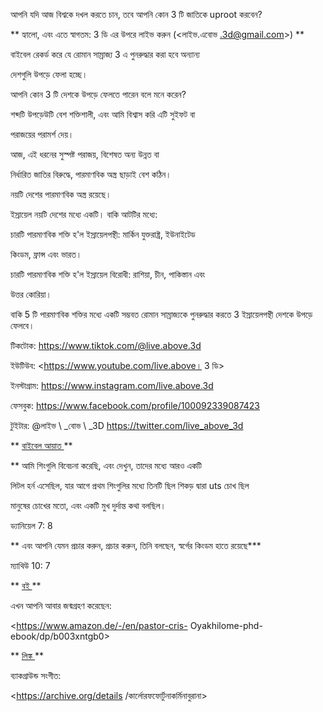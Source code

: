 আপনি যদি আজ বিশ্বকে দখল করতে চান, তবে আপনি কোন 3 টি জাতিকে uproot করবেন?

** হ্যালো, এবং এতে স্বাগতম: 3 ডি এর উপরে লাইভ করুন (<লাইভ.এবোভ .3d@gmail.com>) **

বাইবেল রেকর্ড করে যে রোমান সাম্রাজ্য 3 এ পুনরুদ্ধার করা হবে অন্যান্য

দেশগুলি উপড়ে ফেলা হচ্ছে।

আপনি কোন 3 টি দেশকে উপড়ে ফেলতে পারেন বলে মনে করেন?

শব্দটি উপড়েউটি বেশ শক্তিশালী, এবং আমি বিশ্বাস করি এটি সুইফট বা

পরাজয়ের পরামর্শ দেয়।

আজ, এই ধরনের সুস্পষ্ট পরাজয়, বিশেষত অন্য উন্নত বা

নির্ধারিত জাতির বিরুদ্ধে, পারমাণবিক অস্ত্র ছাড়াই বেশ কঠিন।

নয়টি দেশের পারমাণবিক অস্ত্র রয়েছে।

ইস্রায়েল নয়টি দেশের মধ্যে একটি। বাকি আটটির মধ্যে:

চারটি পারমাণবিক শক্তি হ'ল ইস্রায়েলপন্থী: মার্কিন যুক্তরাষ্ট্র, ইউনাইটেড

কিংডম, ফ্রান্স এবং ভারত।

চারটি পারমাণবিক শক্তি হ'ল ইস্রায়েল বিরোধী: রাশিয়া, চীন, পাকিস্তান এবং

উত্তর কোরিয়া।

বাকি 5 টি পারমাণবিক শক্তির মধ্যে একটি সম্ভবত রোমান সাম্রাজ্যকে পুনরুদ্ধার করতে 3 ইস্রায়েলপন্থী দেশকে উপড়ে ফেলবে।

টিকটোক: <https://www.tiktok.com/@live.above.3d>

ইউটিউব: <https://www.youtube.com/live.above। 3 ডি>

ইনস্টাগ্রাম: <https://www.instagram.com/live.above.3d>

ফেসবুক: <https://www.facebook.com/profile/100092339087423>

টুইটার: @লাইভ \ _বোভ \ _3D <https://twitter.com/live_above_3d>

** <u> বাইবেল আয়াত </u> **





















 ** আমি শিংগুলি বিবেচনা করেছি, এবং দেখুন, তাদের মধ্যে আরও একটি

লিটল হর্ন এসেছিল, যার আগে প্রথম শিংগুলির মধ্যে তিনটি ছিল শিকড় দ্বারা uts চোখ ছিল

মানুষের চোখের মতো, এবং একটি মুখ দুর্দান্ত কথা বলছিল।

ড্যানিয়েল 7: 8

** এবং আপনি যেমন প্রচার করুন, প্রচার করুন, তিনি বলছেন, স্বর্গের কিংডম হাতে রয়েছে***

ম্যাথিউ 10: 7

** <u> বই </u> **

এখন আপনি আবার জন্মগ্রহণ করেছেন:

<https://www.amazon.de/-/en/pastor-cris- Oyakhilome-phd-ebook/dp/b003xntgb0>

** <u> লিঙ্ক </u> **

ব্যাকগ্রাউন্ড সংগীত:

<https://archive.org/details /কার্লোরফফোর্টুনাকর্মিনাবুরানা>